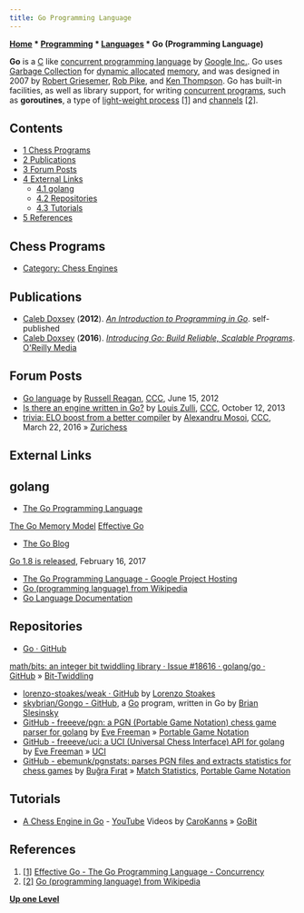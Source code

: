 ```yaml
---
title: Go Programming Language
---
```

**[Home](Home "Home") * [Programming](Programming "Programming") * [Languages](Languages "Languages") * Go (Programming Language)**

**Go** is a [C](C "C") like [concurrent programming language](https://en.wikipedia.org/wiki/Concurrent_programming_language#Concurrent_programming_languages) by [Google Inc.](index.php?title=Google&action=edit&redlink=1 "Google (page does not exist)"). Go uses [Garbage Collection](https://en.wikipedia.org/wiki/Garbage_collection_%28computer_science%29) for [dynamic allocated](https://en.wikipedia.org/wiki/Dynamic_memory_allocation) [memory](Memory "Memory"), and was designed in 2007 by [Robert Griesemer](https://research.google.com/pubs/author96.html), [Rob Pike](https://en.wikipedia.org/wiki/Rob_Pike), and [Ken Thompson](Ken_Thompson "Ken Thompson"). Go has built-in facilities, as well as library support, for writing [concurrent programs](https://en.wikipedia.org/wiki/Concurrent_computing), such as **goroutines**, a type of [light-weight process](https://en.wikipedia.org/wiki/Light-weight_process) <a id="cite-note-1" href="#cite-ref-1">[1]</a> and [channels](<https://en.wikipedia.org/wiki/Channel_(programming)>) <a id="cite-note-2" href="#cite-ref-2">[2]</a>.

## Contents

- [1 Chess Programs](#chess-programs)
- [2 Publications](#publications)
- [3 Forum Posts](#forum-posts)
- [4 External Links](#external-links)
  - [4.1 golang](#golang)
  - [4.2 Repositories](#repositories)
  - [4.3 Tutorials](#tutorials)
- [5 References](#references)

## Chess Programs

- [Category: Chess Engines](Category:Go_Proglanguage "Category:Go Proglanguage")

## Publications

- [Caleb Doxsey](https://www.doxsey.net/) (**2012**). *[An Introduction to Programming in Go](https://www.golang-book.com/books/intro)*. self-published
- [Caleb Doxsey](https://www.doxsey.net/) (**2016**). *[Introducing Go: Build Reliable, Scalable Programs](http://shop.oreilly.com/product/0636920046516.do)*. [O'Reilly Media](https://en.wikipedia.org/wiki/O%27Reilly_Media)

## Forum Posts

- [Go language](http://www.talkchess.com/forum/viewtopic.php?t=44064) by [Russell Reagan](Russell_Reagan "Russell Reagan"), [CCC](CCC "CCC"), June 15, 2012
- [Is there an engine written in Go?](http://www.talkchess.com/forum/viewtopic.php?t=49679) by [Louis Zulli](Louis_Zulli "Louis Zulli"), [CCC](CCC "CCC"), October 12, 2013
- [trivia: ELO boost from a better compiler](http://www.talkchess.com/forum/viewtopic.php?t=59600) by [Alexandru Mosoi](Alexandru_Mosoi "Alexandru Mosoi"), [CCC](CCC "CCC"), March 22, 2016 » [Zurichess](Zurichess "Zurichess")

## External Links

## golang

- [The Go Programming Language](https://golang.org/)

[The Go Memory Model](https://golang.org/doc/go_mem.html)
[Effective Go](https://golang.org/doc/effective_go.html)

- [The Go Blog](https://blog.golang.org/)

[Go 1.8 is released](https://blog.golang.org/go1.8), February 16, 2017

- [The Go Programming Language - Google Project Hosting](https://code.google.com/p/go/)
- [Go (programming language) from Wikipedia](https://en.wikipedia.org/wiki/Go_%28programming_language%29)
- [Go Language Documentation](https://go-lang.cat-v.org/doc/)

## Repositories

- [Go · GitHub](https://github.com/golang)

[math/bits: an integer bit twiddling library · Issue #18616 · golang/go · GitHub](https://github.com/golang/go/issues/18616) » [Bit-Twiddling](Bit-Twiddling "Bit-Twiddling")

- [lorenzo-stoakes/weak · GitHub](https://github.com/lorenzo-stoakes/weak) by [Lorenzo Stoakes](index.php?title=Lorenzo_Stoakes&action=edit&redlink=1 "Lorenzo Stoakes (page does not exist)")
- [skybrian/Gongo - GitHub](https://github.com/skybrian/Gongo), a [Go](Go "Go") program, written in Go by [Brian Slesinsky](http://c2.com/cgi/wiki?BrianSlesinsky)
- [GitHub - freeeve/pgn: a PGN (Portable Game Notation) chess game parser for golang](https://github.com/freeeve/pgn) by [Eve Freeman](index.php?title=Eve_Freeman&action=edit&redlink=1 "Eve Freeman (page does not exist)") » [Portable Game Notation](Portable_Game_Notation "Portable Game Notation")
- [GitHub - freeeve/uci: a UCI (Universal Chess Interface) API for golang](https://github.com/freeeve/uci) by [Eve Freeman](index.php?title=Eve_Freeman&action=edit&redlink=1 "Eve Freeman (page does not exist)") » [UCI](UCI "UCI")
- [GitHub - ebemunk/pgnstats: parses PGN files and extracts statistics for chess games](https://github.com/ebemunk/pgnstats) by [Buğra Fırat](index.php?title=Bu%C4%9Fra_F%C4%B1rat&action=edit&redlink=1 "Buğra Fırat (page does not exist)") » [Match Statistics](Match_Statistics "Match Statistics"), [Portable Game Notation](Portable_Game_Notation "Portable Game Notation")

## Tutorials

- [A Chess Engine in Go](https://www.youtube.com/playlist?list=PLftcy-r3mehgu4gikLTFoI1CXh2bHm3rf) - [YouTube](https://en.wikipedia.org/wiki/YouTube) Videos by [CaroKanns](index.php?title=CaroKanns&action=edit&redlink=1 "CaroKanns (page does not exist)") » [GoBit](GoBit "GoBit")

## References

1. <a id="cite-ref-1" href="#cite-note-1">[1]</a> [Effective Go - The Go Programming Language - Concurrency](https://golang.org/doc/effective_go.html#concurrency)
1. <a id="cite-ref-2" href="#cite-note-2">[2]</a> [Go (programming language) from Wikipedia](https://en.wikipedia.org/wiki/Go_%28programming_language%29)

**[Up one Level](Languages "Languages")**

